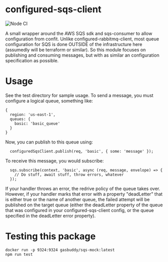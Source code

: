 configured-sqs-client
==========================

![Node CI](https://github.com/gas-buddy/configured-sqs-client/workflows/Node%20CI/badge.svg)

A small wrapper around the AWS SQS sdk and sqs-consumer to allow configuration from confit.
Unlike configured-rabbitmq-client, most queue configuration for SQS is done OUTSIDE of the
infrastructure here (assumedly will be terraform or similar). So this module focuses on publishing
and consuming messages, but with as similar an configuration specification as possible.

Usage
=====
See the test directory for sample usage. To send a message, you must configure a logical queue, something like:

```
{
  region: 'us-east-1',
  queues: {
    basic: 'basic_queue'
  }
}
```

Now, you can publish to this queue using:

```
  configuredSqsClient.publish(req, 'basic', { some: 'message' });
```

To receive this message, you would subscribe:

```
  sqs.subscribe(context, 'basic', async (req, message, envelope) => {
    // Do stuff, await stuff, throw errors, whatever
  });
```

If your handler throws an error, the redrive policy of the queue takes over. However, if your handler
marks that error with a property "deadLetter" that is either true or the name of another queue, the
failed attempt will be published on the target queue (either the deadLetter property of the queue that
was configured in your configured-sqs-client config, or the queue specified in the deadLetter error property).

Testing this package
=====
```
docker run -p 9324:9324 gasbuddy/sqs-mock:latest
npm run test
```